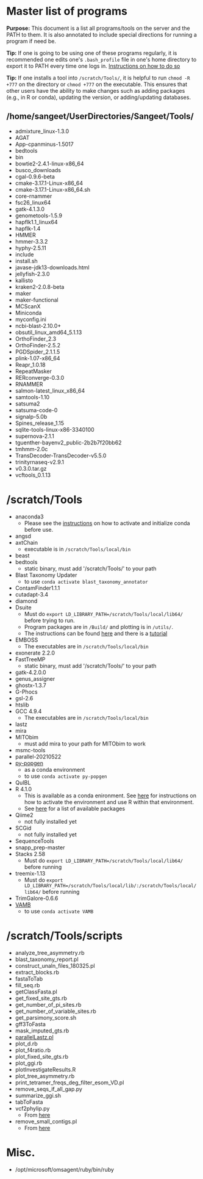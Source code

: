 # Master list of programs

**Purpose:** This document is a list all programs/tools on the server and the PATH to them. It is also annotated to include special directions for running a program if need be.

**Tip:** If one is going to be using one of these programs regularly, it is recommended one edits one's `.bash_profile` file in one's home directory to export it to PATH every time one logs in. [Instructions on how to do so](https://github.com/wjdavis90/Omics_lab_server/blob/main/tutorials/setting_PATH.md)

**Tip:** If one installs a tool into `/scratch/Tools/`, it is helpful to run `chmod -R +777` on the directory or `chmod +777` on the executable. This ensures that other users have the ability to make changes such as adding packages (e.g., in R or conda), updating the version, or adding/updating databases. 


## /home/sangeet/UserDirectories/Sangeet/Tools/

- admixture_linux-1.3.0
- AGAT
- App-cpanminus-1.5017
- bedtools
- bin
- bowtie2-2.4.1-linux-x86_64
- busco_downloads
- cgal-0.9.6-beta
- cmake-3.17.1-Linux-x86_64
- cmake-3.17.1-Linux-x86_64.sh
- core-rnammer
- fsc26_linux64
- gatk-4.1.3.0
- genometools-1.5.9
- hapflk1.1_linux64
- hapflk-1.4
- HMMER
- hmmer-3.3.2
- hyphy-2.5.11
- include
- install.sh
- javase-jdk13-downloads.html
- jellyfish-2.3.0
- kallisto
- kraken2-2.0.8-beta
- maker
- maker-functional
- MCScanX
- Miniconda
- myconfig.ini
- ncbi-blast-2.10.0+
- obsutil_linux_amd64_5.1.13
- OrthoFinder_2.3
- OrthoFinder-2.5.2
- PGDSpider_2.1.1.5
- plink-1.07-x86_64
- Reapr_1.0.18
- RepeatMasker
- RERconverge-0.3.0
- RNAMMER
- salmon-latest_linux_x86_64
- samtools-1.10
- satsuma2
- satsuma-code-0
- signalp-5.0b
- Spines_release_1.15
- sqlite-tools-linux-x86-3340100
- supernova-2.1.1
- tguenther-bayenv2_public-2b2b7f20bb62
- tmhmm-2.0c
- TransDecoder-TransDecoder-v5.5.0
- trinityrnaseq-v2.9.1
- v0.3.0.tar.gz
- vcftools_0.1.13

# /scratch/Tools
- anaconda3
  - Please see the [instructions](https://github.com/wjdavis90/Omics_lab_server/blob/main/tutorials/using_conda.md) on how to activate and initialize conda before use.
- angsd
- axtChain
	- executable is in `/scratch/Tools/local/bin`
- beast
- bedtools
	- static binary, must add '/scratch/Tools/' to your path
- Blast Taxonomy Updater
	- to use `conda activate blast_taxonomy_annotator`
- ContamFinder1.1.1
- cutadapt-3.4
- diamond
- Dsuite
	- Must do `export LD_LIBRARY_PATH=/scratch/Tools/local/lib64/` before trying to run.
	- Program packages are in `/Build/` and plotting is in `/utils/`.
  - The instructions can be found [here](https://github.com/millanek/Dsuite) and there is a [tutorial](https://github.com/millanek/tutorials/tree/master/analysis_of_introgression_with_snp_data)
- EMBOSS
	- The executables are in `/scratch/Tools/local/bin`
- exonerate 2.2.0
- FastTreeMP
	- static binary, must add '/scratch/Tools/' to your path
- gatk-4.2.0.0
- genus_assigner
- ghostx-1.3.7
-  G-Phocs
- gsl-2.6
- htslib
- GCC 4.9.4
	- The executables are in `/scratch/Tools/local/bin`
- lastz
- mira
- MITObim
	- must add mira to your path for MITObim to work 
- msmc-tools
- parallel-20210522
- [py-popgen](https://ppp.readthedocs.io/en/latest/PPP_pages/intro.html)
	- as a conda environment
	- to use `conda activate py-popgen`
- QuIBL
- R 4.1.0
	- This is available as a conda enironment. See [here](https://github.com/wjdavis90/Omics_lab_server/blob/main/tutorials/using_R_in_conda.md) for instructions on how to activate the environment and use R within that environment.
	- See [here](https://github.com/wjdavis90/Omics_lab_server/blob/main/available_R_packages.md) for a list of available packages 
- Qiime2
	- not fully installed yet
- SCGid
	- not fully installed yet
- SequenceTools
- snapp_prep-master
- Stacks 2.58
	- Must do `export LD_LIBRARY_PATH=/scratch/Tools/local/lib64/` before running
- treemix-1.13
	- Must do `export LD_LIBRARY_PATH=/scratch/Tools/local/lib/:/scratch/Tools/local/lib64/` before running
- TrimGalore-0.6.6
- [VAMB](https://github.com/RasmussenLab/vamb)
	- to use `conda activate VAMB`

# /scratch/Tools/scripts
- analyze_tree_asymmetry.rb
- blast_taxonomy_report.pl
- construct_unaln_files_180325.pl
- extract_blocks.rb
- fastaToTab
- fill_seq.rb
- getClassFasta.pl
- get_fixed_site_gts.rb
- get_number_of_pi_sites.rb
- get_number_of_variable_sites.rb
- get_parsimony_score.sh
- gff3ToFasta
- mask_imputed_gts.rb
- [parallelLastz.pl](https://github.com/jnarayan81/parallelLastz)
- plot_d.rb
- plot_f4ratio.rb
- plot_fixed_site_gts.rb
- plot_ggi.rb
- plotInvestigateResults.R
- plot_tree_asymmetry.rb
- print_tetramer_freqs_deg_filter_esom_VD.pl
- remove_seqs_if_all_gap.py
- summarize_ggi.sh
- tabToFasta
- vcf2phylip.py
	- From [here](https://github.com/edgardomortiz/vcf2phylip)
- remove_small_contigs.pl
	- From [here](https://github.com/elyons/BioInfoUtility)

# Misc.
- /opt/microsoft/omsagent/ruby/bin/ruby

